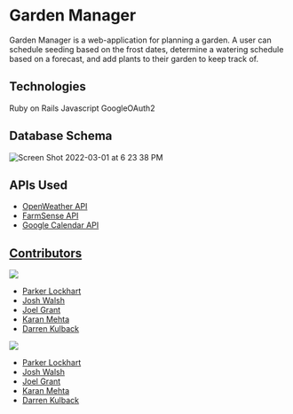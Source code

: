# Garden Manager
Garden Manager is a web-application for planning a garden. A user can schedule
seeding based on the frost dates, determine a watering schedule based on a
forecast, and add plants to their garden to keep track of.

## Technologies
Ruby on Rails
Javascript
GoogleOAuth2

## Database Schema
![Screen Shot 2022-03-01 at 6 23 38 PM](https://user-images.githubusercontent.com/79548116/156272649-c9853aa4-b373-4844-85b8-c9dcdadec331.png)

## APIs Used
  - [OpenWeather API](https://openweathermap.org/api)
  - [FarmSense API](https://www.farmsense.net/api/frost-date-api/)
  - [Google Calendar API](https://developers.google.com/calendar/api)

## <ins>Contributors</ins>
<p>
  <img src="https://img.shields.io/badge/LinkedIn-0077B5?style=for-the-badge&logo=linkedin&logoColor=white" />
</p>

- [Parker Lockhart](https://www.linkedin.com/in/parker-lockhart/)
- [Josh Walsh](https://www.linkedin.com/in/jaw772/)
- [Joel Grant](https://www.linkedin.com/in/joelmgrant/)
- [Karan Mehta](https://www.linkedin.com/in/karan-mehta-2b706093/)
- [Darren Kulback](https://www.linkedin.com/in/darren-kulback-9b2394189/)

<p>
  <img src="https://img.shields.io/badge/GitHub-100000?style=for-the-badge&logo=github&logoColor=white" />
</p>

- [Parker Lockhart](https://github.com/ParkerLockhart)
- [Josh Walsh](https://github.com/jaw772)
- [Joel Grant](https://github.com/joel-grant)
- [Karan Mehta](https://github.com/karanm645)
- [Darren Kulback](https://github.com/dkulback)
